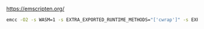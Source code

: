https://emscripten.org/
```bash
emcc -O2 -s WASM=1 -s EXTRA_EXPORTED_RUNTIME_METHODS="['cwrap']" -s EXPORTED_FUNCTIONS="['_malloc', '_free']" main.cpp
```
